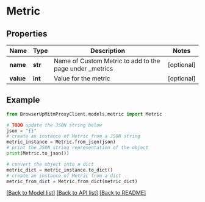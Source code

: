 # Metric


## Properties

Name | Type | Description | Notes
------------ | ------------- | ------------- | -------------
**name** | **str** | Name of Custom Metric to add to the page under _metrics | [optional] 
**value** | **int** | Value for the metric | [optional] 

## Example

```python
from BrowserUpMitmProxyClient.models.metric import Metric

# TODO update the JSON string below
json = "{}"
# create an instance of Metric from a JSON string
metric_instance = Metric.from_json(json)
# print the JSON string representation of the object
print(Metric.to_json())

# convert the object into a dict
metric_dict = metric_instance.to_dict()
# create an instance of Metric from a dict
metric_from_dict = Metric.from_dict(metric_dict)
```
[[Back to Model list]](../README.md#documentation-for-models) [[Back to API list]](../README.md#documentation-for-api-endpoints) [[Back to README]](../README.md)


